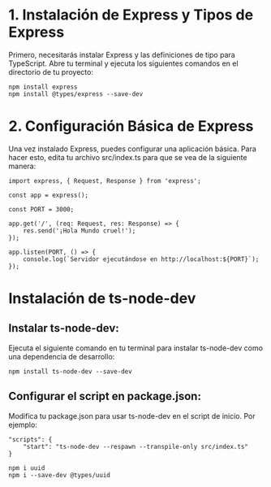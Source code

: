 # 1. Instalación de Express y Tipos de Express

Primero, necesitarás instalar Express y las definiciones de tipo para TypeScript. Abre tu terminal y ejecuta los siguientes comandos en el directorio de tu proyecto:

```
npm install express
npm install @types/express --save-dev
```

# 2. Configuración Básica de Express

Una vez instalado Express, puedes configurar una aplicación básica. Para hacer esto, edita tu archivo src/index.ts para que se vea de la siguiente manera:

```
import express, { Request, Response } from 'express';

const app = express();

const PORT = 3000;

app.get('/', (req: Request, res: Response) => {
    res.send('¡Hola Mundo cruel!');
});

app.listen(PORT, () => {
    console.log(`Servidor ejecutándose en http://localhost:${PORT}`);
});
```

# Instalación de ts-node-dev

## Instalar ts-node-dev:

Ejecuta el siguiente comando en tu terminal para instalar ts-node-dev como una dependencia de desarrollo:
```
npm install ts-node-dev --save-dev
```

## Configurar el script en package.json:

Modifica tu package.json para usar ts-node-dev en el script de inicio. Por ejemplo:

```
"scripts": {
    "start": "ts-node-dev --respawn --transpile-only src/index.ts"
}
```
```
npm i uuid
npm i --save-dev @types/uuid
```